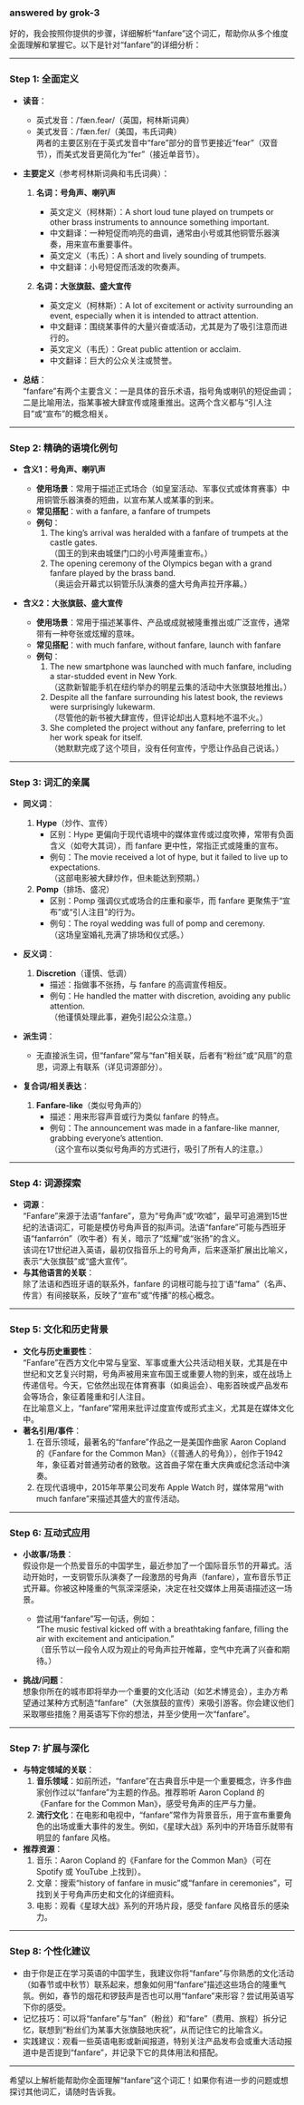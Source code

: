 ### answered by grok-3
好的，我会按照你提供的步骤，详细解析“fanfare”这个词汇，帮助你从多个维度全面理解和掌握它。以下是针对“fanfare”的详细分析：

---

### Step 1: 全面定义
- **读音**：  
  - 英式发音：/ˈfæn.feər/（英国，柯林斯词典）  
  - 美式发音：/ˈfæn.fer/（美国，韦氏词典）  
  两者的主要区别在于英式发音中“fare”部分的音节更接近“feər”（双音节），而美式发音更简化为“fer”（接近单音节）。

- **主要定义**（参考柯林斯词典和韦氏词典）：  
  1. **名词：号角声、喇叭声**  
     - 英文定义（柯林斯）：A short loud tune played on trumpets or other brass instruments to announce something important.  
     - 中文翻译：一种短促而响亮的曲调，通常由小号或其他铜管乐器演奏，用来宣布重要事件。  
     - 英文定义（韦氏）：A short and lively sounding of trumpets.  
     - 中文翻译：小号短促而活泼的吹奏声。  

  2. **名词：大张旗鼓、盛大宣传**  
     - 英文定义（柯林斯）：A lot of excitement or activity surrounding an event, especially when it is intended to attract attention.  
     - 中文翻译：围绕某事件的大量兴奋或活动，尤其是为了吸引注意而进行的。  
     - 英文定义（韦氏）：Great public attention or acclaim.  
     - 中文翻译：巨大的公众关注或赞誉。  

- **总结**：  
  “fanfare”有两个主要含义：一是具体的音乐术语，指号角或喇叭的短促曲调；二是比喻用法，指某事被大肆宣传或隆重推出。这两个含义都与“引人注目”或“宣布”的概念相关。

---

### Step 2: 精确的语境化例句
- **含义1：号角声、喇叭声**  
  - **使用场景**：常用于描述正式场合（如皇室活动、军事仪式或体育赛事）中用铜管乐器演奏的短曲，以宣布某人或某事的到来。  
  - **常见搭配**：with a fanfare, a fanfare of trumpets  
  - **例句**：  
    1. The king’s arrival was heralded with a fanfare of trumpets at the castle gates.  
       （国王的到来由城堡门口的小号声隆重宣布。）  
    2. The opening ceremony of the Olympics began with a grand fanfare played by the brass band.  
       （奥运会开幕式以铜管乐队演奏的盛大号角声拉开序幕。）  

- **含义2：大张旗鼓、盛大宣传**  
  - **使用场景**：常用于描述某事件、产品或成就被隆重推出或广泛宣传，通常带有一种夸张或炫耀的意味。  
  - **常见搭配**：with much fanfare, without fanfare, launch with fanfare  
  - **例句**：  
    1. The new smartphone was launched with much fanfare, including a star-studded event in New York.  
       （这款新智能手机在纽约举办的明星云集的活动中大张旗鼓地推出。）  
    2. Despite all the fanfare surrounding his latest book, the reviews were surprisingly lukewarm.  
       （尽管他的新书被大肆宣传，但评论却出人意料地不温不火。）  
    3. She completed the project without any fanfare, preferring to let her work speak for itself.  
       （她默默完成了这个项目，没有任何宣传，宁愿让作品自己说话。）  

---

### Step 3: 词汇的亲属
- **同义词**：  
  1. **Hype**（炒作、宣传）  
     - 区别：Hype 更偏向于现代语境中的媒体宣传或过度吹捧，常带有负面含义（如夸大其词），而 fanfare 更中性，常指正式或隆重的宣布。  
     - 例句：The movie received a lot of hype, but it failed to live up to expectations.  
       （这部电影被大肆炒作，但未能达到预期。）  
  2. **Pomp**（排场、盛况）  
     - 区别：Pomp 强调仪式或场合的庄重和豪华，而 fanfare 更聚焦于“宣布”或“引人注目”的行为。  
     - 例句：The royal wedding was full of pomp and ceremony.  
       （这场皇室婚礼充满了排场和仪式感。）  

- **反义词**：  
  1. **Discretion**（谨慎、低调）  
     - 描述：指做事不张扬，与 fanfare 的高调宣传相反。  
     - 例句：He handled the matter with discretion, avoiding any public attention.  
       （他谨慎处理此事，避免引起公众注意。）  

- **派生词**：  
  - 无直接派生词，但“fanfare”常与“fan”相关联，后者有“粉丝”或“风扇”的意思，词源上有联系（详见词源部分）。  

- **复合词/相关表达**：  
  1. **Fanfare-like**（类似号角声的）  
     - 描述：用来形容声音或行为类似 fanfare 的特点。  
     - 例句：The announcement was made in a fanfare-like manner, grabbing everyone’s attention.  
       （这个宣布以类似号角声的方式进行，吸引了所有人的注意。）  

---

### Step 4: 词源探索
- **词源**：  
  “Fanfare”来源于法语“fanfare”，意为“号角声”或“吹嘘”，最早可追溯到15世纪的法语词汇，可能是模仿号角声音的拟声词。法语“fanfare”可能与西班牙语“fanfarrón”（吹牛者）有关，暗示了“炫耀”或“张扬”的含义。  
  该词在17世纪进入英语，最初仅指音乐上的号角声，后来逐渐扩展出比喻义，表示“大张旗鼓”或“盛大宣传”。  
- **与其他语言的关联**：  
  除了法语和西班牙语的联系外，fanfare 的词根可能与拉丁语“fama”（名声、传言）有间接联系，反映了“宣布”或“传播”的核心概念。

---

### Step 5: 文化和历史背景
- **文化与历史重要性**：  
  “Fanfare”在西方文化中常与皇室、军事或重大公共活动相关联，尤其是在中世纪和文艺复兴时期，号角声被用来宣布国王或重要人物的到来，或在战场上传递信号。今天，它依然出现在体育赛事（如奥运会）、电影首映或产品发布会等场合，象征着隆重和引人注目。  
  在比喻意义上，“fanfare”常用来批评过度宣传或形式主义，尤其是在媒体文化中。  
- **著名引用/事件**：  
  1. 在音乐领域，最著名的“fanfare”作品之一是美国作曲家 Aaron Copland 的《Fanfare for the Common Man》（《普通人的号角》），创作于1942年，象征着对普通劳动者的致敬。这首曲子常在重大庆典或纪念活动中演奏。  
  2. 在现代语境中，2015年苹果公司发布 Apple Watch 时，媒体常用“with much fanfare”来描述其盛大的宣传活动。

---

### Step 6: 互动式应用
- **小故事/场景**：  
  假设你是一个热爱音乐的中国学生，最近参加了一个国际音乐节的开幕式。活动开始时，一支铜管乐队演奏了一段激昂的号角声（fanfare），宣布音乐节正式开幕。你被这种隆重的气氛深深感染，决定在社交媒体上用英语描述这一场景。  
  - 尝试用“fanfare”写一句话，例如：  
    “The music festival kicked off with a breathtaking fanfare, filling the air with excitement and anticipation.”  
    （音乐节以一段令人叹为观止的号角声拉开帷幕，空气中充满了兴奋和期待。）  

- **挑战/问题**：  
  想象你所在的城市即将举办一个重要的文化活动（如艺术博览会），主办方希望通过某种方式制造“fanfare”（大张旗鼓的宣传）来吸引游客。你会建议他们采取哪些措施？用英语写下你的想法，并至少使用一次“fanfare”。

---

### Step 7: 扩展与深化
- **与特定领域的关联**：  
  1. **音乐领域**：如前所述，“fanfare”在古典音乐中是一个重要概念，许多作曲家创作过以“fanfare”为主题的作品。推荐聆听 Aaron Copland 的《Fanfare for the Common Man》，感受号角声的庄严与力量。  
  2. **流行文化**：在电影和电视中，“fanfare”常作为背景音乐，用于宣布重要角色的出场或重大事件的发生。例如，《星球大战》系列中的开场音乐就带有明显的 fanfare 风格。  
- **推荐资源**：  
  1. 音乐：Aaron Copland 的《Fanfare for the Common Man》（可在 Spotify 或 YouTube 上找到）。  
  2. 文章：搜索“history of fanfare in music”或“fanfare in ceremonies”，可找到关于号角声历史和文化的详细资料。  
  3. 电影：观看《星球大战》系列的开场片段，感受 fanfare 风格音乐的感染力。

---

### Step 8: 个性化建议
- 由于你是正在学习英语的中国学生，我建议你将“fanfare”与你熟悉的文化活动（如春节或中秋节）联系起来，想象如何用“fanfare”描述这些场合的隆重气氛。例如，春节的烟花和锣鼓声是否也可以用“fanfare”来形容？尝试用英语写下你的感受。  
- 记忆技巧：可以将“fanfare”与“fan”（粉丝）和“fare”（费用、旅程）拆分记忆，联想到“粉丝们为某事大张旗鼓地庆祝”，从而记住它的比喻含义。  
- 实践建议：观看一些英语电影或新闻报道，特别关注产品发布会或重大活动报道中是否提到“fanfare”，并记录下它的具体用法和搭配。

---

希望以上解析能帮助你全面理解“fanfare”这个词汇！如果你有进一步的问题或想探讨其他词汇，请随时告诉我。